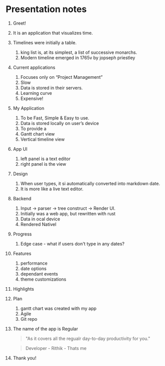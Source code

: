 # Presentation notes

1. Greet!

2. It is an application that visualizes time.

3. Timelines were initially a table.
   1. king list is, at its simplest, a list of successive monarchs.
   2. Modern timeline emerged in 1765v by jopseph priestley

4. Current applications
   1. Focuses only on “Project Management” 
   2. Slow
   3. Data is stored in their servers.
   4. Learning curve
   5. Expensive!

5. My Application
   1. To be Fast, Simple & Easy to use.
   2. Data is stored locally on user’s device
   3. To provide a
   4. Gantt chart view
   5. Vertical timeline view

6. App UI
   1. left panel is a text editor
   2. right panel is the view

7. Design
   1. When user types, it si automatically converted into markdown date.
   2. It is more like a live text editor.

8. Backend
   1. Input -> parser -> tree construct -> Render UI.
   2. Initially was a web app, but rewritten with rust
   3. Data in ocal device
   4. Rendered Nativel

9.  Progress
    1.  Edge case - what if users don't type in any dates?

10. Features
    1.  performance
    2.  date options
    3.  dependant events
    4.  theme customizations

11. Highlights

12. Plan
    1.  gantt chart was created with my app
    2.  Agile
    3.  Git repo      
      
13. The name of the app is Regular
      > "As it covers all the regualr day-to-day productivity for you."
    
      > Developer - Rithik - Thats me    

14. Thank you!      